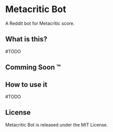 Metacritic Bot
=========
A Reddit bot for Metacritic score.

What is this?
-------------
#TODO

Comming Soon &trade;
--------------------


How to use it
-------------
#TODO

License
-------
Metacritic Bot is released under the MIT License.

